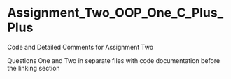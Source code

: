 # Assignment_Two_OOP_One_C_Plus_Plus

Code and Detailed Comments for Assignment Two

Questions One and Two in separate files with code documentation before the linking section
